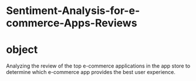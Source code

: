 # Sentiment-Analysis-for-e-commerce-Apps-Reviews
# object 
 Analyzing the review of the top e-commerce applications in the app store to determine which e-commerce app provides the best user experience.  

